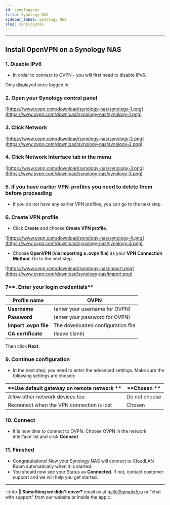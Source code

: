 ```yaml
---
id: synologynas
title: Synology NAS
sidebar_label: Synology NAS
slug: synologynas
---
```

---
## **Install OpenVPN on a Synology NAS**

### **1. Disable IPv6**

- In order to connect to OVPN - you will first need to disable IPv6.

Only displayed once logged in.

### **2. Open your Synology control panel**

![https://www.ovpn.com/download/synology-nas/synology-1.png](https://www.ovpn.com/download/synology-nas/synology-1.png)

### **3. Click Network**

![https://www.ovpn.com/download/synology-nas/synology-2.png](https://www.ovpn.com/download/synology-nas/synology-2.png)

### **4. Click Network Interface tab in the menu**

![https://www.ovpn.com/download/synology-nas/synology-3.png](https://www.ovpn.com/download/synology-nas/synology-3.png)

### **5. If you have earlier VPN-profiles you need to delete them before proceeding**

- If you do not have any earlier VPN profiles, you can go to the next step.

### **6. Create VPN profile**

- Click **Create** and choose **Create VPN profile**.

![https://www.ovpn.com/download/synology-nas/synology-4.png](https://www.ovpn.com/download/synology-nas/synology-4.png)

- Choose **OpenVPN (via importing a .ovpn file)** as your **VPN Connection Method**. Go to the next step.

![https://www.ovpn.com/download/synology-nas/import.png](https://www.ovpn.com/download/synology-nas/import.png)

### 7**. Enter your login credentials**

| **Profile name**      | **OVPN**                          |
| --------------------- | --------------------------------- |
| **Username**          | (enter your username for OVPN)    |
| **Password**          | (enter your password for OVPN)    |
| **Import .ovpn file** | The downloaded configuration file |
| **CA certificate**    | (leave blank)                     |

Then click **Next**.

### **9. Continue configuration**

- In the next step, you need to enter the advanced settings. Make sure the following settings are chosen:
  
| **Use default gateway on remote network ** | **Chosen  **  |
| ------------------------------------------ | ------------- |
| Allow other network devices too            | Do not choose |
| Reconnect when the VPN connection is lost  | Chosen        |

### **10. Connect**

- It is now time to connect to OVPN. Choose OVPN in the network interface list and click **Connect**

### **11. Finished**

- Congratulations! Now your Synology NAS will connect to CloudLAN Room automatically when it is started.
- You should now see your Status as **Connected**. If not, contact customer support and we will help you get started.
  
---

:::info
:information_desk_person: **Something we didn't cover?**
email us at [hello@simply5.io](mailto:hello@simply5.io) or "chat with support" from our website or inside the app
:::